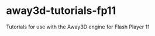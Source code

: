 away3d-tutorials-fp11
=====================

Tutorials for use with the Away3D engine for Flash Player 11